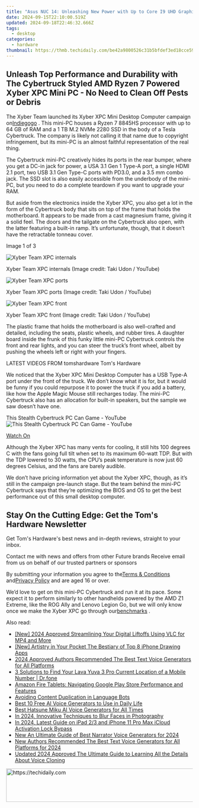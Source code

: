 ```yaml
---
title: "Asus NUC 14: Unleashing New Power with Up to Core I9 UHD Graphics & AMD Ryzen Threadripper"
date: 2024-09-15T22:10:00.519Z
updated: 2024-09-18T22:46:32.666Z
tags:
  - desktop
categories:
  - hardware
thumbnail: https://thmb.techidaily.com/be42a9800526c31b5bfdef3ed18cce59bd7b3192524b647f6f87b51df7e044d8.png
---
```


## Unleash Top Performance and Durability with The Cybertruck Styled AMD Ryzen 7 Powered Xyber XPC Mini PC - No Need to Clean Off Pests or Debris

The Xyber Team launched its Xyber XPC Mini Desktop Computer campaign on[Indiegogo](https://www.indiegogo.com/projects/xyber-xpc-world-s-fastest-ryzen-7-mini-pc-truck/coming%5Fsoon) . This mini-PC houses a Ryzen 7 8845HS processor with up to 64 GB of RAM and a 1 TB M.2 NVMe 2280 SSD in the body of a Tesla Cybertruck. The company is likely not calling it that name due to copyright infringement, but its mini-PC is an almost faithful representation of the real thing.

 The Cybertruck mini-PC creatively hides its ports in the rear bumper, where you get a DC-in jack for power, a USA 3.1 Gen 1 Type-A port, a single HDMI 2.1 port, two USB 3.1 Gen Type-C ports with PD3.0, and a 3.5 mm combo jack. The SSD slot is also easily accessible from the underbody of the mini-PC, but you need to do a complete teardown if you want to upgrade your RAM.

 But aside from the electronics inside the Xyber XPC, you also get a lot in the form of the Cybertruck body that sits on top of the frame that holds the motherboard. It appears to be made from a cast magnesium frame, giving it a solid feel. The doors and the tailgate on the Cybertruck also open, with the latter featuring a built-in ramp. It’s unfortunate, though, that it doesn’t have the retractable tonneau cover.

 Image 1 of 3

![Xyber Team XPC internals](https://vanilla.futurecdn.net/cyclingnews/media/img/missing-image.svg)

 Xyber Team XPC internals  (Image credit: Taki Udon / YouTube)

![Xyber Team XPC ports](https://vanilla.futurecdn.net/cyclingnews/media/img/missing-image.svg)

 Xyber Team XPC ports  (Image credit: Taki Udon / YouTube)

![Xyber Team XPC front](https://vanilla.futurecdn.net/cyclingnews/media/img/missing-image.svg)

 Xyber Team XPC front  (Image credit: Taki Udon / YouTube)

 The plastic frame that holds the motherboard is also well-crafted and detailed, including the seats, plastic wheels, and rubber tires. A daughter board inside the frunk of this funky little mini-PC Cybertruck controls the front and rear lights, and you can steer the truck’s front wheel, albeit by pushing the wheels left or right with your fingers.

 LATEST VIDEOS FROM tomshardware Tom's Hardware

 We noticed that the Xyber XPC Mini Desktop Computer has a USB Type-A port under the front of the truck. We don’t know what it is for, but it would be funny if you could repurpose it to power the truck if you add a battery, like how the Apple Magic Mouse still recharges today. The mini-PC Cybertruck also has an allocation for built-in speakers, but the sample we saw doesn’t have one.

 This Stealth Cybertruck PC Can Game - YouTube ![This Stealth Cybertruck PC Can Game - YouTube](https://img.youtube.com/vi/1DJs6fIS4Pg/maxresdefault.jpg)

[Watch On](https://youtu.be/1DJs6fIS4Pg)

 Although the Xyber XPC has many vents for cooling, it still hits 100 degrees C with the fans going full tilt when set to its maximum 60-watt TDP. But with the TDP lowered to 30 watts, the CPU’s peak temperature is now just 60 degrees Celsius, and the fans are barely audible.

 We don’t have pricing information yet about the Xyber XPC, though, as it’s still in the campaign pre-launch stage. But the team behind the mini-PC Cybertruck says that they’re optimizing the BIOS and OS to get the best performance out of this small desktop computer.

## Stay On the Cutting Edge: Get the Tom's Hardware Newsletter

 Get Tom's Hardware's best news and in-depth reviews, straight to your inbox.

 Contact me with news and offers from other Future brands  Receive email from us on behalf of our trusted partners or sponsors

 By submitting your information you agree to the[Terms & Conditions](https://futureplc.com/terms-conditions/) and[Privacy Policy](https://futureplc.com/privacy-policy/) and are aged 16 or over.

 We’d love to get on this mini-PC Cybertruck and run it at its pace. Some expect it to perform similarly to other handhelds powered by the AMD Z1 Extreme, like the ROG Ally and Lenovo Legion Go, but we will only know once we make the Xyber XPC go through our[benchmarks](https://www.tomshardware.com/tag/benchmark) .

<ins class="adsbygoogle"
     style="display:block"
     data-ad-format="autorelaxed"
     data-ad-client="ca-pub-7571918770474297"
     data-ad-slot="1223367746"></ins>

<ins class="adsbygoogle"
     style="display:block"
     data-ad-client="ca-pub-7571918770474297"
     data-ad-slot="8358498916"
     data-ad-format="auto"
     data-full-width-responsive="true"></ins>

<span class="atpl-alsoreadstyle">Also read:</span>
<div><ul>
<li><a href="https://fox-blue.techidaily.com/new-2024-approved-streamlining-your-digital-liftoffs-using-vlc-for-mp4-and-more/"><u>[New] 2024 Approved Streamlining Your Digital Liftoffs Using VLC for MP4 and More</u></a></li>
<li><a href="https://extra-tips.techidaily.com/new-artistry-in-your-pocket-the-bestiary-of-top-8-iphone-drawing-apps/"><u>[New] Artistry in Your Pocket The Bestiary of Top 8 iPhone Drawing Apps</u></a></li>
<li><a href="https://ai-voice.techidaily.com/2024-approved-authors-recommended-the-best-text-voice-generators-for-all-platforms/"><u>2024 Approved Authors Recommended The Best Text Voice Generators for All Platforms</u></a></li>
<li><a href="https://android-location-track.techidaily.com/3-solutions-to-find-your-lava-yuva-3-pro-current-location-of-a-mobile-number-drfone-by-drfone-virtual-android/"><u>3 Solutions to Find Your Lava Yuva 3 Pro Current Location of a Mobile Number | Dr.fone</u></a></li>
<li><a href="https://hardware-updates.techidaily.com/amazon-fire-tablets-navigating-google-play-store-performance-and-features/"><u>Amazon Fire Tablets: Navigating Google Play Store Performance and Features</u></a></li>
<li><a href="https://tech-savvy.techidaily.com/avoiding-content-duplication-in-language-bots/"><u>Avoiding Content Duplication in Language Bots</u></a></li>
<li><a href="https://ai-voice.techidaily.com/best-10-free-ai-voice-generators-to-use-in-daily-life/"><u>Best 10 Free AI Voice Generators to Use in Daily Life</u></a></li>
<li><a href="https://ai-voice.techidaily.com/best-hatsune-miku-ai-voice-generators-for-all-times/"><u>Best Hatsune Miku AI Voice Generators for All Times</u></a></li>
<li><a href="https://some-techniques.techidaily.com/in-2024-innovative-techniques-to-blur-faces-in-photography/"><u>In 2024, Innovative Techniques to Blur Faces in Photography</u></a></li>
<li><a href="https://activate-lock.techidaily.com/in-2024-latest-guide-on-ipad-23-and-iphone-11-pro-max-icloud-activation-lock-bypass-by-drfone-ios/"><u>In 2024, Latest Guide on iPad 2/3 and iPhone 11 Pro Max iCloud Activation Lock Bypass</u></a></li>
<li><a href="https://ai-voice.techidaily.com/new-an-ultimate-guide-of-best-narrator-voice-generators-for-2024/"><u>New An Ultimate Guide of Best Narrator Voice Generators for 2024</u></a></li>
<li><a href="https://ai-voice.techidaily.com/new-authors-recommended-the-best-text-voice-generators-for-all-platforms-for-2024/"><u>New Authors Recommended The Best Text Voice Generators for All Platforms for 2024</u></a></li>
<li><a href="https://ai-voice.techidaily.com/updated-2024-approved-the-ultimate-guide-to-learning-all-the-details-about-voice-cloning/"><u>Updated 2024 Approved The Ultimate Guide to Learning All the Details About Voice Cloning</u></a></li>
</ul></div>

<!-- affiliate ads begin -->
<a href="https://ephamedtechinc.pxf.io/c/5597632/2130528/26400" target="_top" id="2130528">
  <img src="//a.impactradius-go.com/display-ad/26400-2130528" border="0" alt="https://techidaily.com" width="728" height="90"/>
</a>
<img height="0" width="0" src="https://ephamedtechinc.pxf.io/i/5597632/2130528/26400" style="position:absolute;visibility:hidden;" border="0" />
<!-- affiliate ads end -->

